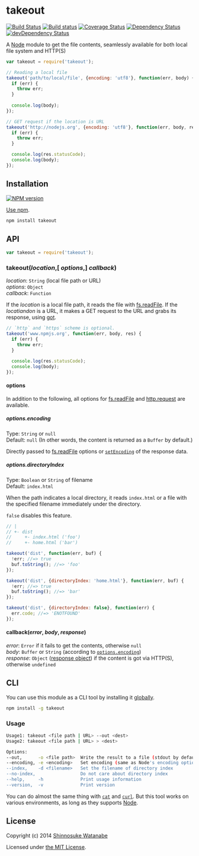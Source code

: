# takeout

[![Build Status](https://travis-ci.org/shinnn/takeout.svg?branch=master)](https://travis-ci.org/shinnn/takeout)
[![Build status](https://ci.appveyor.com/api/projects/status/jcn6afxqfy27y69r?svg=true)](https://ci.appveyor.com/project/ShinnosukeWatanabe/takeout)
[![Coverage Status](https://img.shields.io/coveralls/shinnn/takeout.svg)](https://coveralls.io/r/shinnn/takeout)
[![Dependency Status](https://david-dm.org/shinnn/takeout.svg)](https://david-dm.org/shinnn/takeout)
[![devDependency Status](https://david-dm.org/shinnn/takeout/dev-status.svg)](https://david-dm.org/shinnn/takeout#info=devDependencies)

A [Node][node] module to get the file contents, seamlessly available for both local file system and HTTP(S)

```javascript
var takeout = require('takeout');

// Reading a local file
takeout('path/to/local/file', {encoding: 'utf8'}, function(err, body) {
  if (err) {
    throw err;
  }
  
  console.log(body);
});

// GET request if the location is URL
takeout('http://nodejs.org', {encoding: 'utf8'}, function(err, body, res) {
  if (err) {
    throw err;
  }

  console.log(res.statusCode);
  console.log(body);
});
```

## Installation

[![NPM version](https://badge.fury.io/js/takeout.svg)](https://www.npmjs.org/package/takeout)

[Use npm](https://www.npmjs.org/doc/cli/npm-install.html).

```sh
npm install takeout
```

## API

```javascript
var takeout = require('takeout');
```

### takeout(*location*,[ *options*,] *callback*)

*location*: `String` (local file path or URL)  
*options*: `Object`  
*callback*: `Function`

If the *location* is a local file path, it reads the file with [fs.readFile](http://nodejs.org/api/fs.html#fs_fs_readfile_filename_options_callback). If the *locatiandon* is a URL, it makes a GET request to the URL and grabs its response, using [got](https://github.com/sindresorhus/got). 

```javascript
// `http` and `https` scheme is optional.
takeout('www.npmjs.org', function(err, body, res) {
  if (err) {
    throw err;
  }

  console.log(res.statusCode);
  console.log(body);
});
```

#### options

In addition to the following, all options for [fs.readFile](http://nodejs.org/api/fs.html#fs_fs_readfile_filename_options_callback) and [http.request](http://nodejs.org/api/http.html#http_http_request_options_callback) are available.

##### options.encoding

Type: `String` or `null`  
Default: `null` (In other words, the content is returned as a `Buffer` by default.)

Directly passed to [fs.readFile](http://nodejs.org/api/fs.html#fs_fs_readfile_filename_options_callback) options or [`setEncoding`](http://nodejs.org/api/stream.html#stream_readable_setencoding_encoding) of the response data.

##### options.directoryIndex

Type: `Boolean` or `String` of filename  
Default: `index.html`

When the path indicates a local directory, it reads `index.html` or a file with the specified filename immediately under the directory.

`false` disables this feature.

```javascript
// |
// +- dist
//     +- index.html ('foo')
//     +- home.html ('bar')

takeout('dist', function(err, buf) {
  !err; //=> true
  buf.toString(); //=> 'foo'
});

takeout('dist', {directoryIndex: 'home.html'}, function(err, buf) {
  !err; //=> true
  buf.toString(); //=> 'bar'
});

takeout('dist', {directoryIndex: false}, function(err) {
  err.code; //=> 'ENOTFOUND'
});
```

#### callback(*error*, *body*, *response*)

*error*: `Error` if it fails to get the contents, otherwise `null`  
*body*: `Buffer` or `String` (according to [`options.encoding`](#optionsencoding))  
*response*: `Object` ([response object](http://nodejs.org/api/http.html#http_http_incomingmessage)) if the content is got via HTTP(S), otherwise `undefined`

## CLI

You can use this module as a CLI tool by installing it [globally](https://www.npmjs.org/doc/files/npm-folders.html#global-installation).

```sh
npm install -g takeout
```

### Usage

```sh
Usage1: takeout <file path | URL> --out <dest>
Usage2: takeout <file path | URL> > <dest>

Options:
--out,      -o <file path>  Write the result to a file (stdout by default)
--encoding, -e <encoding>   Set encoding (same as Node's encoding option)
--index,    -d <filename>   Set the filename of directory index
--no-index,                 Do not care about directory index
--help,     -h              Print usage information
--version,  -v              Print version
```

You can do almost the same thing with [`cat`](http://tldp.org/LDP/abs/html/basic.html#CATREF) and [`curl`](http://curl.haxx.se/docs/). But this tool works on various environments, as long as they supports [Node][node].

## License

Copyright (c) 2014 [Shinnosuke Watanabe](https://github.com/shinnn)

Licensed under [the MIT License](./LICENSE).

[node]: http://nodejs.org/
